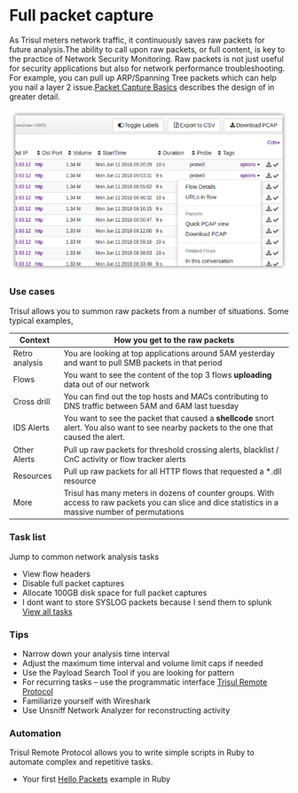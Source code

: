 # Full packet capture

As Trisul meters network traffic, it continuously saves raw packets for 
future analysis.The ability to call upon raw packets, or full content, 
is key to the practice of Network Security Monitoring. Raw packets is 
not just useful for security applications but also for network 
performance troubleshooting. For example, you can pull up ARP/Spanning Tree packets which can help you nail a layer 2 issue.[Packet Capture Basics](https://trisul.org/docs/ug/caps/fullcontent.html) describes the design of in greater detail.

![](images/pcapmenu.png)

### Use cases

Trisul allows you to summon raw packets from a number of situations. Some typical examples,

| Context        | How you get to the raw packets                                                                                                                       |
| -------------- | ---------------------------------------------------------------------------------------------------------------------------------------------------- |
| Retro analysis | You are looking at top applications around 5AM yesterday and want to pull SMB packets in that period                                                 |
| Flows          | You want to see the content of the top 3 flows **uploading** data out of our network                                                                 |
| Cross drill    | You can find out the top hosts and MACs contributing to DNS traffic between 5AM and 6AM last tuesday                                                 |
| IDS Alerts     | You want to see the packet that caused a **shellcode** snort alert. You also want to see nearby packets to the one that caused the alert.            |
| Other Alerts   | Pull up raw packets for threshold crossing alerts, blacklist / CnC activity or flow tracker alerts                                                   |
| Resources      | Pull up raw packets for all HTTP flows that requested a *.dll resource                                                                               |
| More           | Trisul has many meters in dozens of counter groups. With access to raw packets you can slice and dice statistics in a massive number of permutations |

### Task list

Jump to common network analysis tasks

- View flow headers
- Disable full packet captures
- Allocate 100GB disk space for full packet captures
- I dont want to store SYSLOG packets because I send them to splunk  
  [View all tasks](https://trisul.org/docs/ug/caps/tasks.html)

### Tips

- Narrow down your analysis time interval
- Adjust the maximum time interval and volume limit caps if needed
- Use the Payload Search Tool if you are looking for pattern
- For recurring tasks – use the programmatic interface [Trisul Remote Protocol](https://trisul.org/docs/trp/)
- Familiarize yourself with Wireshark
- Use Unsniff Network Analyzer for reconstructing activity

### Automation

Trisul Remote Protocol allows you to write simple scripts in Ruby to automate complex and repetitive tasks.

- Your first [Hello Packets](https://trisul.org/docs/trp/trpgemsteps.html) example in Ruby
